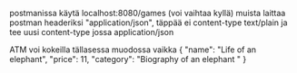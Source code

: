 postmanissa käytä localhost:8080/games (voi vaihtaa kyllä)
muista laittaa postman headeriksi "application/json", täppää ei content-type text/plain ja tee uusi content-type jossa application/json

ATM voi kokeilla tällasessa muodossa vaikka 
{
   "name": "Life of an elephant",
   "price": 11,
   "category": "Biography of an elephant "
}